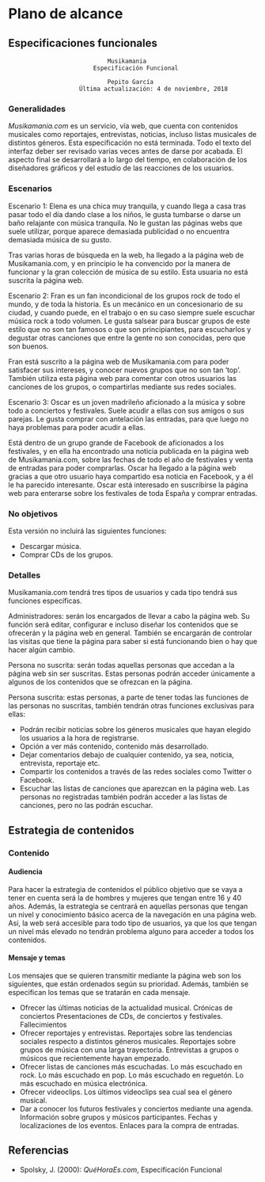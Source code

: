 # Plano de alcance

## Especificaciones funcionales

								Musikamania
							Especificación Funcional

								Pepito García
						Última actualización: 4 de noviembre, 2018

### Generalidades

<i>Musikamania.com</i> es un servicio, vía web, que cuenta con contenidos musicales como reportajes, entrevistas, noticias, incluso listas musicales de distintos géneros. 
Esta especificación no está terminada. Todo el texto del interfaz deber ser revisado varias veces antes de darse por acabada. El aspecto final se desarrollará a lo largo del tiempo, en colaboración de los diseñadores gráficos y del estudio de las reacciones de los usuarios.

### Escenarios

Escenario 1: Elena es una chica muy tranquila, y cuando llega a casa tras pasar todo el día dando clase a los niños, le gusta tumbarse o darse un baño relajante con música tranquila. No le gustan las páginas webs que suele utilizar, porque aparece demasiada publicidad o no encuentra demasiada música de su gusto.

Tras varias horas de búsqueda en la web, ha llegado a la página web de Musikamania.com, y en principio le ha convencido por la manera de funcionar y la gran colección de música de su estilo. Esta usuaria no está suscrita la página web.  

Escenario 2: Fran es un fan incondicional de los grupos rock de todo el mundo, y de toda la historia. Es un mecánico en un concesionario de su ciudad, y cuando puede, en el trabajo o en su caso siempre suele escuchar música rock a todo volumen.  Le gusta salsear para buscar grupos de este estilo que no son tan famosos o que son principiantes, para escucharlos y degustar otras canciones que entre la gente no son conocidas, pero que son buenos. 

Fran está suscrito a la página web de Musikamania.com para poder satisfacer sus intereses, y conocer nuevos grupos que no son tan ‘top’. También utiliza esta página web para comentar con otros usuarios las canciones de los grupos, o compartirlas mediante sus redes sociales. 


Escenario 3: Oscar es un joven madrileño aficionado a la música y sobre todo a conciertos y festivales. Suele acudir a ellas con sus amigos o sus parejas. Le gusta comprar con antelación las entradas, para que luego no haya problemas para poder acudir a ellas. 

Está dentro de un grupo grande de Facebook de aficionados a los festivales, y en ella ha encontrado una noticia publicada en la página web de Musikamania.com, sobre las fechas de todo el año de festivales y venta de entradas para poder comprarlas. Oscar ha llegado a la página web gracias a que otro usuario haya compartido esa noticia en Facebook, y a él le ha parecido interesante. Oscar está interesado en suscribirse la página web para enterarse sobre los festivales de toda España  y comprar entradas. 

### No objetivos 

Esta versión no incluirá las siguientes funciones:

- Descargar música.
- Comprar CDs de los grupos.

### Detalles

Musikamania.com tendrá tres tipos de usuarios y cada tipo tendrá sus funciones específicas. 

Administradores: serán los encargados de llevar a cabo la página web. Su función será editar, configurar e incluso diseñar los contenidos que se ofrecerán y la página web en general. También se encargarán de controlar las visitas que tiene la página para saber si está funcionando bien o hay que hacer algún cambio.

Persona no suscrita: serán todas aquellas personas que accedan a la página web sin ser suscritas. Estas personas podrán acceder únicamente a algunos de los contenidos que se ofrezcan en la página. 

Persona suscrita: estas personas, a parte de tener todas las funciones de las personas no suscritas, también tendrán otras funciones exclusivas para ellas:

- Podrán recibir noticias sobre los géneros musicales que hayan elegido los usuarios a la hora de registrarse.
- Opción a ver más contenido, contenido más desarrollado.
- Dejar comentarios debajo de cualquier contenido, ya sea, noticia, entrevista, reportaje etc. 
- Compartir los contenidos a través de las redes sociales como Twitter o Facebook.
- Escuchar las listas de canciones que aparezcan en la página web. Las personas no registradas también podrán acceder a las listas de canciones, pero no las podrán escuchar.


## Estrategia de contenidos
### Contenido
#### Audiencia
Para hacer la estrategia de contenidos el público objetivo que se vaya a tener en cuenta será la de hombres y mujeres que tengan entre 16 y 40 años. Además, la estrategia se centrará en aquellas personas que tengan un nivel y conocimiento básico acerca de la navegación en una página web. Así, la web será accesible para todo tipo de usuarios, ya que los que tengan un nivel más elevado no tendrán problema alguno para acceder a todos los contenidos.
#### Mensaje y temas
Los mensajes que se quieren transmitir mediante la página web son los siguientes, que están ordenados según su prioridad. Además, también se especifican los temas que se tratarán en cada mensaje.
- Ofrecer las últimas noticias de la actualidad musical.
	Crónicas de conciertos
	Presentaciones de CDs, de conciertos y festivales.
	Fallecimientos
- Ofrecer reportajes y entrevistas.
	Reportajes sobre las tendencias sociales respecto a distintos géneros musicales.
	Reportajes sobre grupos de música con una larga trayectoria.
	Entrevistas a grupos o músicos que recientemente hayan empezado.
- Ofrecer listas de canciones más escuchadas.
	Lo más escuchado en rock.
	Lo más escuchado en pop.
	Lo más escuchado en reguetón. 
	Lo más escuchado en música electrónica.
- Ofrecer videoclips.
	Los últimos videoclips sea cual sea el género musical.
- Dar a conocer los futuros festivales y conciertos mediante una agenda.
	Información sobre grupos y músicos participantes.
	Fechas y localizaciones de los eventos.
	Enlaces para la compra de entradas.


## Referencias

- Spolsky, J. (2000): <i>QuéHoraEs.com</i>, Especificación Funcional 
